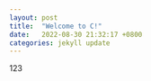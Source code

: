 ```yaml
---
layout: post
title:  "Welcome to C!"
date:   2022-08-30 21:32:17 +0800
categories: jekyll update
---
```


<p>123</p>
<script>
function clickEffect() {
    let balls = [];
    let longPressed = false;
    let longPress;
    let multiplier = 0;
    let width, height;
    let origin;
    let normal;
    let ctx;
    const colours = ["#F73859", "#14FFEC", "#00E0FF", "#FF99FE", "#FAF15D"];
    const canvas = document.createElement("canvas");
    document.body.appendChild(canvas);
    canvas.setAttribute("style", "width: 100%; height: 100%; top: 0; left: 0; z-index: 99999; position: fixed; pointer-events: none;");
    const pointer = document.createElement("span");
    pointer.classList.add("pointer");
    document.body.appendChild(pointer);
   
    if (canvas.getContext && window.addEventListener) {
      ctx = canvas.getContext("2d");
      updateSize();
      window.addEventListener('resize', updateSize, false);
      loop();
      window.addEventListener("mousedown", function(e) {
        pushBalls(randBetween(10, 20), e.clientX, e.clientY);
        document.body.classList.add("is-pressed");
        longPress = setTimeout(function(){
          document.body.classList.add("is-longpress");
          longPressed = true;
        }, 500);
      }, false);
      window.addEventListener("mouseup", function(e) {
        clearInterval(longPress);
        if (longPressed == true) {
          document.body.classList.remove("is-longpress");
          pushBalls(randBetween(50 + Math.ceil(multiplier), 100 + Math.ceil(multiplier)), e.clientX, e.clientY);
          longPressed = false;
        }
        document.body.classList.remove("is-pressed");
      }, false);
      window.addEventListener("mousemove", function(e) {
        let x = e.clientX;
        let y = e.clientY;
        pointer.style.top = y + "px";
        pointer.style.left = x + "px";
      }, false);
    } else {
      console.log("canvas or addEventListener is unsupported!");
    }
   
   
    function updateSize() {
      canvas.width = window.innerWidth * 2;
      canvas.height = window.innerHeight * 2;
      canvas.style.width = window.innerWidth + 'px';
      canvas.style.height = window.innerHeight + 'px';
      ctx.scale(2, 2);
      width = (canvas.width = window.innerWidth);
      height = (canvas.height = window.innerHeight);
      origin = {
        x: width / 2,
        y: height / 2
      };
      normal = {
        x: width / 2,
        y: height / 2
      };
    }
    class Ball {
      constructor(x = origin.x, y = origin.y) {
        this.x = x;
        this.y = y;
        this.angle = Math.PI * 2 * Math.random();
        if (longPressed == true) {
          this.multiplier = randBetween(14 + multiplier, 15 + multiplier);
        } else {
          this.multiplier = randBetween(6, 12);
        }
        this.vx = (this.multiplier + Math.random() * 0.5) * Math.cos(this.angle);
        this.vy = (this.multiplier + Math.random() * 0.5) * Math.sin(this.angle);
        this.r = randBetween(8, 12) + 3 * Math.random();
        this.color = colours[Math.floor(Math.random() * colours.length)];
      }
      update() {
        this.x += this.vx - normal.x;
        this.y += this.vy - normal.y;
        normal.x = -2 / window.innerWidth * Math.sin(this.angle);
        normal.y = -2 / window.innerHeight * Math.cos(this.angle);
        this.r -= 0.3;
        this.vx *= 0.9;
        this.vy *= 0.9;
      }
    }
   
    function pushBalls(count = 1, x = origin.x, y = origin.y) {
      for (let i = 0; i < count; i++) {
        balls.push(new Ball(x, y));
      }
    }
   
    function randBetween(min, max) {
      return Math.floor(Math.random() * max) + min;
    }
   
    function loop() {
      ctx.fillStyle = "rgba(255, 255, 255, 0)";
      ctx.clearRect(0, 0, canvas.width, canvas.height);
      for (let i = 0; i < balls.length; i++) {
        let b = balls[i];
        if (b.r < 0) continue;
        ctx.fillStyle = b.color;
        ctx.beginPath();
        ctx.arc(b.x, b.y, b.r, 0, Math.PI * 2, false);
        ctx.fill();
        b.update();
      }
      if (longPressed == true) {
        multiplier += 0.2;
      } else if (!longPressed && multiplier >= 0) {
        multiplier -= 0.4;
      }
      removeBall();
      requestAnimationFrame(loop);
    }
   
    function removeBall() {
      for (let i = 0; i < balls.length; i++) {
        let b = balls[i];
        if (b.x + b.r < 0 || b.x - b.r > width || b.y + b.r < 0 || b.y - b.r > height || b.r < 0) {
          balls.splice(i, 1);
        }
      }
    }
  }
  clickEffect();
  //TEST
</script>

[jekyll-docs]: https://jekyllrb.com/docs/home
[jekyll-gh]:   https://github.com/jekyll/jekyll
[jekyll-talk]: https://talk.jekyllrb.com/
